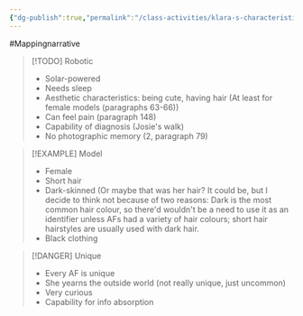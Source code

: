 ```yaml
---
{"dg-publish":true,"permalink":"/class-activities/klara-s-characteristics/"}
---
```


#Mappingnarrative


> [!TODO] Robotic
> - Solar-powered
> - Needs sleep
> - Aesthetic characteristics: being cute, having hair (At least for female models (paragraphs 63-66))
> - Can feel pain (paragraph 148)
> - Capability of diagnosis (Josie's walk)
> - No photographic memory (2, paragraph 79)

>[!EXAMPLE] Model
>- Female
>- Short hair
>- Dark-skinned
>(Or maybe that was her hair? It could be, but I decide to think not because of two reasons: Dark is the most common hair colour, so there'd wouldn't be a need to use it as an identifier unless AFs had a variety of hair colours; short hair hairstyles are usually used with dark hair.
>- Black clothing

>[!DANGER] Unique
>- Every AF is unique
>- She yearns the outside world (not really unique, just uncommon)
>- Very curious 
>- Capability for info absorption


